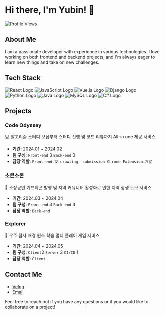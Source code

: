 # Hi there, I'm Yubin! 👋

![Profile Views](https://komarev.com/ghpvc/?username=yourusername)

## About Me

I am a passionate developer with experience in various technologies. I love working on both frontend and backend projects, and I'm always eager to learn new things and take on new challenges.

## Tech Stack
![React Logo](https://noticon-static.tammolo.com/dgggcrkxq/image/upload/v1567008394/noticon/ohybolu4ensol1gzqas1.png)
![JavaScript Logo](https://noticon-static.tammolo.com/dgggcrkxq/image/upload/v1568683636/noticon/hkuhbyocl2mx2keas7ng.png) 
![Vue.js Logo](https://noticon-static.tammolo.com/dgggcrkxq/image/upload/v1566916079/noticon/yqec1z6qsjdf0fsvlh6s.png)
![Django Logo](https://noticon-static.tammolo.com/dgggcrkxq/image/upload/v1566791609/noticon/nen1y11gazeqhejw7nm1.png)
![Python Logo](https://noticon-static.tammolo.com/dgggcrkxq/image/upload/v1566913897/noticon/xbvewg1m3azbpnrzck1k.png)
![Java Logo](https://noticon-static.tammolo.com/dgggcrkxq/image/upload/v1566913591/noticon/e2bd9zw78n6zw6his4bd.png)
![MySQL Logo](https://noticon-static.tammolo.com/dgggcrkxq/image/upload/v1566913420/noticon/khqzv8dcoyrcnecc9cyw.png)
![C# Logo](https://noticon-static.tammolo.com/dgggcrkxq/image/upload/v1566919539/noticon/j2h9ud10ssbihscfqlwy.png)

## Projects

### **Code Odyssey**

<aside>
💻 알고리즘 스터디 모집부터 스터디 진행 및 코드 리뷰까지 All-in one 제공 서비스
</aside>

- **기간**: 2024.01 ~ 2024.02
- **팀 구성**: `Front-end` 3 `Back-end` 3
- **담당 역할**: `Front-end 및 crawling, submission Chrome Extension 개발`

### **소콘소콘**

<aside>
🎁 소상공인 기프티콘 발행 및 지역 커뮤니터 활성화로 인한 지역 상생 도모 서비스
</aside>

- **기간**: 2024.03 ~ 2024.04
- **팀 구성**: `Front-end` 3 `Back-end` 3
- **담당 역할**: `Back-end`

### **Explorer**

<aside>
🚀 우주 탐사 배경 원소 학습 멀티 플레이 게임 서비스
</aside>

- **기간**: 2024.04 ~ 2024.05
- **팀 구성**: `Client`2 `Server` 3 `CI/CD` 1
- **담당 역할**: `Client`

## Contact Me

- [Velog](https://velog.io/@lolo1o/posts)
- [Email](mailto:nrbnov28@gmail.com)

Feel free to reach out if you have any questions or if you would like to collaborate on a project!
